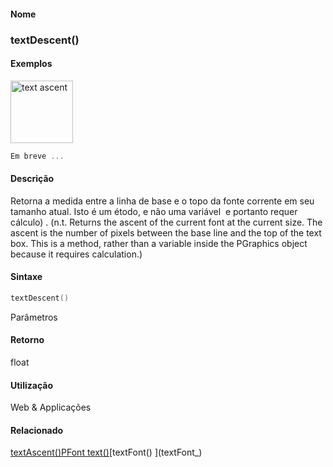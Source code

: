 
#### Nome
### textDescent()

#### Exemplos
<img alt="text ascent" src="media/textAscent_.gif" style="border: 0px solid ; width: 100px; height: 100px;"/>

```pde
Em breve ...

```

#### Descrição
Retorna a medida entre a linha de base e o topo da
fonte corrente em seu tamanho atual. Isto é um étodo, e
não uma variável  e portanto requer cálculo) .
(n.t. Returns the ascent of the current font at the current size. The
ascent is the number of pixels between the base line and the top of the
text box. This is a method, rather than a variable inside the PGraphics
object because it requires calculation.)

#### Sintaxe
```pde
textDescent()

```
Parâmetros

#### Retorno

	
float

#### Utilização

	
Web & Applicações

#### Relacionado
[textAscent()](textAscent_)[PFont ](PFont)[text()](text_)[](file:///F:/Software/Processing/Tradu%E7%E3o%20em%20Andamento/www.processing.org/reference/br/textDescent_)[textFont() ](textFont_)[](textAlign_)
